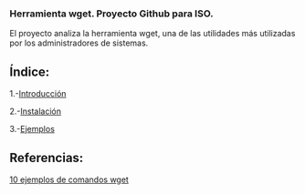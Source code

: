 ### Herramienta wget. Proyecto Github para ISO.

El proyecto analiza la herramienta wget, una de las utilidades más utilizadas por los administradores de sistemas.

## Índice:

1.-[Introducción](https://github.com/mikkgh/wget/1.Introducción.md)

2.-[Instalación](https://github.com/mikkgh/wget/2.Instalación.md)

3.-[Ejemplos](https://github.com/mikkgh/wget/3.Ejemplos.md)


## Referencias:

[10 ejemplos de comandos wget](https://geekflare.com/es/wget-command-examples/)
